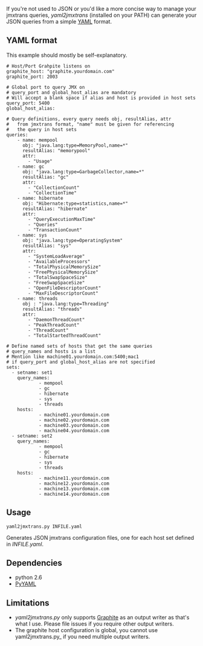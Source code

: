 If you're not used to JSON or you'd like a more concise way to manage your jmxtrans queries, _yaml2jmxtrans_ (installed on your PATH) can generate your JSON queries from a simple [YAML][YAML] format.

YAML format
----------
This example should mostly be self-explanatory.

    # Host/Port Grahpite listens on
    graphite_host: "graphite.yourdomain.com"
    graphite_port: 2003

    # Global port to query JMX on
    # query_port and global_host_alias are mandatory
    # Will accept a blank space if alias and host is provided in host sets
    query_port: 5400
    global_host_alias: 

    # Query definitions, every query needs obj, resultAlias, attr
    #   from jmxtrans format, "name" must be given for referencing
    #   the query in host sets
    queries:
        - name: mempool
          obj: "java.lang:type=MemoryPool,name=*"
          resultAlias: "memorypool"
          attr:
            - "Usage"
        - name: gc
          obj: "java.lang:type=GarbageCollector,name=*"
          resultAlias: "gc"
          attr:
            - "CollectionCount"
            - "CollectionTime"
        - name: hibernate
          obj: "Hibernate:type=statistics,name=*"
          resultAlias: "hibernate"
          attr:
            - "QueryExecutionMaxTime"
            - "Queries"
            - "TransactionCount"
        - name: sys
          obj: "java.lang:type=OperatingSystem"
          resultAlias: "sys"
          attr:
            - "SystemLoadAverage"
            - "AvailableProcessors"
            - "TotalPhysicalMemorySize"
            - "FreePhysicalMemorySize"
            - "TotalSwapSpaceSize"
            - "FreeSwapSpaceSize"
            - "OpenFileDescriptorCount"
            - "MaxFileDescriptorCount"
        - name: threads
          obj : "java.lang:type=Threading"
          resultAlias: "threads"
          attr:
            - "DaemonThreadCount"
            - "PeakThreadCount"
            - "ThreadCount"
            - "TotalStartedThreadCount"

    # Define named sets of hosts that get the same queries
    # query_names and hosts is a list
    # Mention like machine01.yourdomain.com:5400;mac1
    # if query_port and global_host_alias are not specified
    sets:
      - setname: set1
        query_names:
                - mempool
                - gc
                - hibernate
                - sys
                - threads
        hosts:
                - machine01.yourdomain.com
                - machine02.yourdomain.com
                - machine03.yourdomain.com
                - machine04.yourdomain.com
      - setname: set2
        query_names:
                - mempool
                - gc
                - hibernate
                - sys
                - threads
        hosts:
                - machine11.yourdomain.com
                - machine12.yourdomain.com
                - machine13.yourdomain.com
                - machine14.yourdomain.com
Usage
----------
    yaml2jmxtrans.py INFILE.yaml
    
Generates JSON jmxtrans configuration files, one for each host set
defined in _INFILE.yaml_.

Dependencies
----------
* python 2.6
* [PyYAML][PyYAML]

Limitations
----------
* _yaml2jmxtrans.py_ only supports [Graphite][Graphite] as an output
  writer as that's what I use. Please file issues if you require
  other output writers.
* The graphite host configuration is global, you cannot use
  yaml2jmxtrans.py_ if you need multiple output writers.

[YAML]: http://yaml.org/
[PyYAML]: http://pyyaml.org/
[DRY]: http://de.wikipedia.org/wiki/Don%E2%80%99t_repeat_yourself
[Graphite]: http://graphite.wikidot.com/